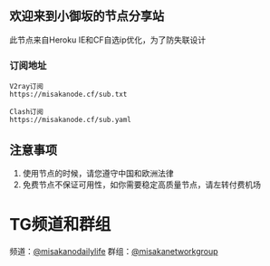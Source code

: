 ## 欢迎来到小御坂的节点分享站

此节点来自Heroku IE和CF自选ip优化，为了防失联设计

### 订阅地址

```
V2ray订阅
https://misakanode.cf/sub.txt

Clash订阅
https://misakanode.cf/sub.yaml
```

## 注意事项

1. 使用节点的时候，请您遵守中国和欧洲法律
2. 免费节点不保证可用性，如你需要稳定高质量节点，请左转付费机场

# TG频道和群组

频道：[@misakanodailylife](https://t.me/misakanodailylife)
群组：[@misakanetworkgroup](https://t.me/misakanetworkgroup)

